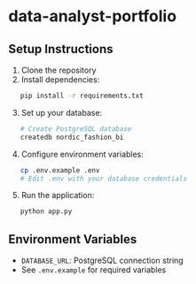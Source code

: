 # data-analyst-portfolio

## Setup Instructions

1. Clone the repository
2. Install dependencies:
```bash
   pip install -r requirements.txt
```

3. Set up your database:
```bash
   # Create PostgreSQL database
   createdb nordic_fashion_bi
```

4. Configure environment variables:
```bash
   cp .env.example .env
   # Edit .env with your database credentials
```

5. Run the application:
```bash
   python app.py
```

## Environment Variables

- `DATABASE_URL`: PostgreSQL connection string
- See `.env.example` for required variables
